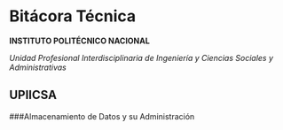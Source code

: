 Bitácora Técnica
===================

**INSTITUTO POLITÉCNICO NACIONAL**

*Unidad Profesional Interdisciplinaria de Ingeniería y Ciencias Sociales y Administrativas*

**UPIICSA**
-------------------------------------------

###Almacenamiento de Datos y su Administración
